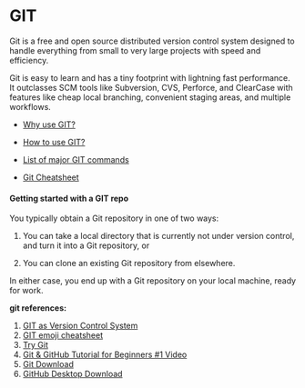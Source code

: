 # GIT

Git is a free and open source distributed version control system designed to handle everything from small to very large projects with speed and efficiency.

 Git is easy to learn and has a tiny footprint with lightning fast performance. It outclasses SCM tools like Subversion, CVS, Perforce, and ClearCase with features like cheap local branching, convenient staging areas, and multiple workflows. 

-  [Why use GIT?](https://github.com/techfaqs/Tech-FAQs/blob/master/git/git_why_use.md)

-  [How to use GIT?](https://github.com/techfaqs/Tech-FAQs/blob/master/git/git_how_to_use.md)

-  [List of major GIT commands](https://github.com/techfaqs/Tech-FAQs/blob/master/git/git_commands.md)

-  [Git Cheatsheet](https://github.com/techfaqs/Tech-FAQs/blob/master/git/git_cheatsheet.md)


#### Getting started with a GIT repo

You typically obtain a Git repository in one of two ways:

1.   You can take a local directory that is currently not under version control, and turn it into a Git repository, or

2.   You can clone an existing Git repository from elsewhere.

In either case, you end up with a Git repository on your local machine, ready for work.


**git references:**

1. [GIT as Version Control System](http://www.makeuseof.com/tag/git-version-control-youre-developer/)
2. [GIT emoji cheatsheet](http://www.emoji-cheat-sheet.com/)
3. [Try Git](https://try.github.io/)
4. [Git & GitHub Tutorial for Beginners #1 Video](https://www.youtube.com/watch?v=3RjQznt-8kE)
5. [Git Download](git-scm.com/download)
6. [GitHub Desktop Download](https://desktop.github.com/)

